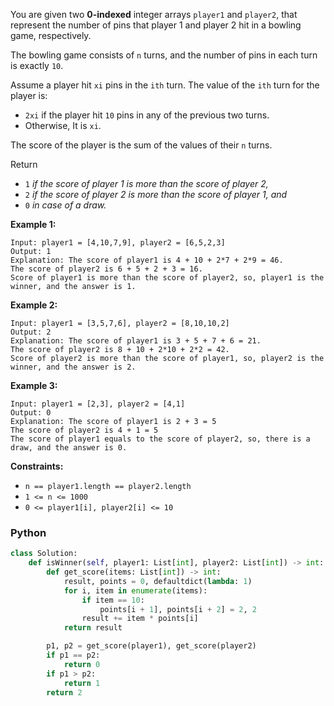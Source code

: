 You are given two  **0-indexed**  integer arrays  `player1`  and  `player2`, that represent the number of pins that
player 1 and player 2 hit in a bowling game, respectively.

The bowling game consists of  `n`  turns, and the number of pins in each turn is exactly  `10`.

Assume a player hit  `xi`  pins in the  `ith`  turn. The value of the  `ith`  turn for the player is:

- `2xi`  if the player hit  `10`  pins in any of the previous two turns.
- Otherwise, It is  `xi`.

The score of the player is the sum of the values of their  `n`  turns.

Return

- `1`  _if the score of player 1 is more than the score of player 2,_
- `2`  _if the score of player 2 is more than the score of player 1, and_
- `0`  _in case of a draw._

**Example 1:**

```
Input: player1 = [4,10,7,9], player2 = [6,5,2,3]
Output: 1
Explanation: The score of player1 is 4 + 10 + 2*7 + 2*9 = 46.
The score of player2 is 6 + 5 + 2 + 3 = 16.
Score of player1 is more than the score of player2, so, player1 is the winner, and the answer is 1.
```

**Example 2:**

```
Input: player1 = [3,5,7,6], player2 = [8,10,10,2]
Output: 2
Explanation: The score of player1 is 3 + 5 + 7 + 6 = 21.
The score of player2 is 8 + 10 + 2*10 + 2*2 = 42.
Score of player2 is more than the score of player1, so, player2 is the winner, and the answer is 2.
```

**Example 3:**

```
Input: player1 = [2,3], player2 = [4,1]
Output: 0
Explanation: The score of player1 is 2 + 3 = 5
The score of player2 is 4 + 1 = 5
The score of player1 equals to the score of player2, so, there is a draw, and the answer is 0.
```

**Constraints:**

- `n == player1.length == player2.length`
- `1 <= n <= 1000`
- `0 <= player1[i], player2[i] <= 10`

### Python

```python
class Solution:
    def isWinner(self, player1: List[int], player2: List[int]) -> int:
        def get_score(items: List[int]) -> int:
            result, points = 0, defaultdict(lambda: 1)
            for i, item in enumerate(items):
                if item == 10:
                    points[i + 1], points[i + 2] = 2, 2
                result += item * points[i]
            return result

        p1, p2 = get_score(player1), get_score(player2)
        if p1 == p2:
            return 0
        if p1 > p2:
            return 1
        return 2
```